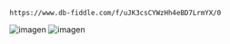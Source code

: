    https://www.db-fiddle.com/f/uJK3csCYWzHh4eBD7LrmYX/0
![imagen](https://user-images.githubusercontent.com/114317702/221385225-4bc2ab56-3ffe-4244-b5b2-9d47f07bcbf3.png)
![imagen](https://user-images.githubusercontent.com/114317702/221385246-60e8372a-30f2-496e-98e1-8f0aa10be3c8.png)
